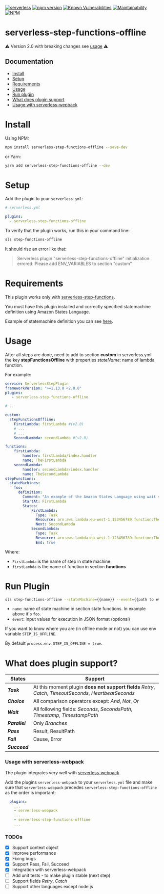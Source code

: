 [![serverless](http://public.serverless.com/badges/v3.svg)](http://www.serverless.com)
[![npm version](https://badge.fury.io/js/serverless-step-functions-offline.svg)](https://badge.fury.io/js/serverless-step-functions-offline)
[![Known Vulnerabilities](https://snyk.io/test/github/vkkis93/serverless-step-functions-offline/badge.svg?targetFile=package.json)](https://snyk.io/test/github/vkkis93/serverless-step-functions-offline?targetFile=package.json)
[![Maintainability](https://api.codeclimate.com/v1/badges/b321644ef368976aee12/maintainability)](https://codeclimate.com/github/vkkis93/serverless-step-functions-offline/maintainability)
[![NPM](https://nodei.co/npm/serverless-step-functions-offline.png)](https://nodei.co/npm/serverless-step-functions-offline/)

# serverless-step-functions-offline
:warning: Version 2.0 with breaking changes see [usage](#usage)  :warning:
## Documentation

- [Install](#install)
- [Setup](#setup)
- [Requirements](#requirements)
- [Usage](#usage)
- [Run plugin](#run-plugin)
- [What does plugin support](#what-does-plugin-support)
- [Usage with serverless-wepback](#usage-with-serverless-webpack)


# Install
Using NPM:
```bash
npm install serverless-step-functions-offline --save-dev
```
or Yarn:
```bash
yarn add serverless-step-functions-offline --dev
```

# Setup
Add the plugin to your `serverless.yml`:
```yaml
# serverless.yml

plugins:
  - serverless-step-functions-offline
```

To verify that the plugin works, run this in your command line:
```bash
sls step-functions-offline
```

It should rise an error like that:

> Serverless plugin "serverless-step-functions-offline" initialization errored: Please add ENV_VARIABLES to section "custom"

# Requirements
This plugin works only with [serverless-step-functions](https://github.com/horike37/serverless-step-functions).

You must have this plugin installed and correctly specified statemachine definition using Amazon States Language.

Example of statemachine definition you can see [here](https://github.com/horike37/serverless-step-functions#setup).

# Usage
After all steps are done, need to add to section **custom** in serverless.yml the key **stepFunctionsOffline** with properties *stateName*: name of lambda function.

For example:

```yaml
service: ServerlessStepPlugin
frameworkVersion: ">=1.13.0 <2.0.0"
plugins:
   - serverless-step-functions-offline

# ...

custom:
  stepFunctionsOffline:
    FirstLambda: firstLambda #(v2.0)
    # ...
    # ...
    SecondLambda: secondLambda #(v2.0)

functions:
    firstLambda:
        handler: firstLambda/index.handler
        name: TheFirstLambda
    secondLambda:
        handler: secondLambda/index.handler
        name: TheSecondLambda
stepFunctions:
  stateMachines:
    foo:
      definition:
        Comment: "An example of the Amazon States Language using wait states"
        StartAt: FirstLambda
        States:
            FirstLambda:
              Type: Task
              Resource: arn:aws:lambda:eu-west-1:123456789:function:TheFirstLambda
              Next: SecondLambda
            SecondLambda:
              Type: Task
              Resource: arn:aws:lambda:eu-west-1:123456789:function:TheSecondLambda
              End: true
```

Where:
- `FirstLambda` is the name of step in state machine
- `firstLambda` is the name of function in section **functions**

# Run Plugin
```bash
sls step-functions-offline --stateMachine={{name}} --event={{path to event file}}
```

- `name`: name of state machine in section state functions. In example above it's `foo`.
- `event`: input values for execution in JSON format (optional)

If you want to know where you are (in offline mode or not) you can use env variable `STEP_IS_OFFLINE`.

By default `process.env.STEP_IS_OFFLINE = true`.

# What does plugin support?
| States | Support |
| ------ | ------ |
| ***Task*** | At this moment  plugin **does not support fields** *Retry*, *Catch*, *TimeoutSeconds*, *HeartbeatSeconds* |
| ***Choice*** | All comparison operators except: *And*, *Not*, *Or* |
| ***Wait***  | All following fields: *Seconds*, *SecondsPath*, *Timestamp*, *TimestampPath* |
| ***Parallel*** |  Only *Branches* |
| ***Pass*** | Result, ResultPath |
| ***Fail***| Cause, Error|
| ***Succeed***| |

### Usage with serverless-webpack

The plugin integrates very well with [serverless-webpack](https://github.com/serverless-heaven/serverless-webpack).

Add the plugins `serverless-webpack` to your `serverless.yml` file and make sure that `serverless-webpack`
precedes `serverless-step-functions-offline` as the order is important:
```yaml
  plugins:
    ...
    - serverless-webpack
    ...
    - serverless-step-functions-offline
    ...
```

### TODOs
 - [x] Support context object
 - [x] Improve performance
 - [x] Fixing bugs
 - [x] Support Pass, Fail, Succeed
 - [x] Integration with serverless-webpack
 - [ ] Add unit tests - to make plugin stable (next step)
 - [ ] Support fields *Retry*, *Catch*
 - [ ] Support other languages except node.js